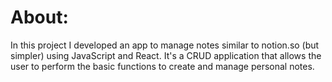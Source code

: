 
# About:

In this project I developed an app to manage notes similar to notion.so (but simpler) using JavaScript and React. It's a CRUD application that allows the user to perform the basic functions to create and manage personal notes.


